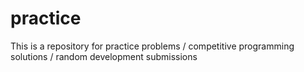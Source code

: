 # practice

This is a repository for practice problems / competitive programming solutions / random development submissions
